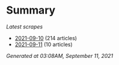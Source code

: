 # Summary
*Latest scrapes*
* [2021-09-10](https://github.com/nuuuwan/news_lk/blob/data/news_lk.2021-09-10.json) (214 articles)
* [2021-09-11](https://github.com/nuuuwan/news_lk/blob/data/news_lk.2021-09-11.json) (10 articles)

*Generated at 03:08AM, September 11, 2021*
